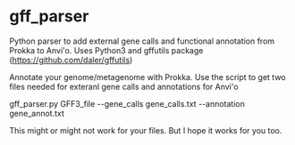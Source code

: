 # gff_parser
Python parser to add external gene calls and functional annotation from Prokka to Anvi'o.
Uses Python3 and gffutils package (https://github.com/daler/gffutils)

Annotate your genome/metagenome with Prokka.
Use the script to get two files needed for exteranl gene calls and annotations for Anvi'o 

gff_parser.py GFF3_file --gene_calls gene_calls.txt --annotation gene_annot.txt

This might or might not work for your files. But I hope it works for you too.
